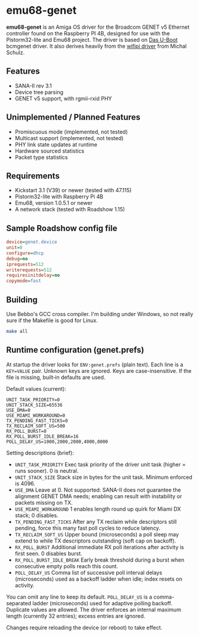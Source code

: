 # emu68-genet

**emu68-genet** is an Amiga OS driver for the Broadcom GENET v5 Ethernet controller found on the Raspberry PI 4B, designed for use with the Pistorm32-lite and Emu68 project.
The driver is based on [Das U-Boot](https://source.denx.de/u-boot/u-boot) bcmgenet driver. It also derives heavily from the [wifipi driver](https://github.com/michalsc/Emu68-tools/tree/master/network/wifipi.device) from Michal Schulz.

## Features

- SANA-II rev 3.1
- Device tree parsing
- GENET v5 support, with rgmii-rxid PHY

## Unimplemented / Planned Features

- Promiscuous mode (implemented, not tested)
- Multicast support (implemented, not tested)
- PHY link state updates at runtime
- Hardware sourced statistics
- Packet type statistics

## Requirements

- Kickstart 3.1 (V39) or newer (tested with 47.115)
- Pistorm32-lite with Raspberry Pi 4B
- Emu68, version 1.0.5.1 or newer
- A network stack (tested with Roadshow 1.15)

## Sample Roadshow config file

```ini
device=genet.device
unit=0
configure=dhcp
debug=no
iprequests=512
writerequests=512
requiresinitdelay=no
copymode=fast
```

## Building

Use Bebbo's GCC cross compiler. I'm building under Windows, so not really sure if the Makefile is good for Linux.

```sh
make all
```

## Runtime configuration (genet.prefs)

At startup the driver looks for `ENV:genet.prefs` (plain text). Each line is a `KEY=VALUE` pair. Unknown keys are ignored. Keys are case-insensitive. If the file is missing, built‑in defaults are used.

Default values (current):

```text
UNIT_TASK_PRIORITY=0
UNIT_STACK_SIZE=65536
USE_DMA=0
USE_MIAMI_WORKAROUND=0
TX_PENDING_FAST_TICKS=0
TX_RECLAIM_SOFT_US=500
RX_POLL_BURST=0
RX_POLL_BURST_IDLE_BREAK=16
POLL_DELAY_US=1000,2000,2000,4000,8000
```

Setting descriptions (brief):

- `UNIT_TASK_PRIORITY`  Exec task priority of the driver unit task (higher = runs sooner). 0 is neutral.
- `UNIT_STACK_SIZE`  Stack size in bytes for the unit task. Minimum enforced is 4096.
- `USE_DMA`  Leave at 0. Not supported: SANA-II does not guarantee the alignment GENET DMA needs; enabling can result with instability or packets missing on TX.
- `USE_MIAMI_WORKAROUND`  1 enables length round up quirk for Miami DX stack; 0 disables.
- `TX_PENDING_FAST_TICKS`  After any TX reclaim while descriptors still pending, force this many fast poll cycles to reduce latency.
- `TX_RECLAIM_SOFT_US`  Upper bound (microseconds) a poll sleep may extend to while TX descriptors outstanding (soft cap on backoff).
- `RX_POLL_BURST`  Additional immediate RX poll iterations after activity is first seen. 0 disables burst.
- `RX_POLL_BURST_IDLE_BREAK`  Early break threshold during a burst when consecutive empty polls reach this count.
- `POLL_DELAY_US`  Comma list of successive poll interval delays (microseconds) used as a backoff ladder when idle; index resets on activity.

You can omit any line to keep its default. `POLL_DELAY_US` is a comma-separated ladder (microseconds) used for adaptive polling backoff. Duplicate values are allowed. The driver enforces an internal maximum length (currently 32 entries); excess entries are ignored.

Changes require reloading the device (or reboot) to take effect.
